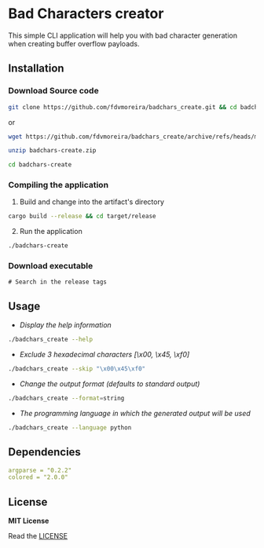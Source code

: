 # Bad Characters creator

This simple CLI application will help you with bad character generation when creating buffer overflow payloads.

## Installation

### Download Source code

```bash
git clone https://github.com/fdvmoreira/badchars_create.git && cd badchars_create
```

or

```bash
wget https://github.com/fdvmoreira/badchars_create/archive/refs/heads/main.zip -O badchars-create.zip
```

```bash
unzip badchars-create.zip
```

```bash
cd badchars-create
```

### Compiling the application
1. Build and change into the artifact's directory
```bash
cargo build --release && cd target/release
```
2. Run the application
```bash
./badchars-create
```

### Download executable

```
# Search in the release tags
```

## Usage

- _Display the help information_
```bash
./badchars_create --help
```
- _Exclude 3 hexadecimal characters [\x00, \x45, \xf0]_

```bash
./badchars_create --skip "\x00\x45\xf0"
```

- _Change the output format (defaults to standard output)_
```bash
./badchars_create --format=string
```

- _The programming language in which the generated output will be used_
```bash
./badchars_create --language python

```

## Dependencies

```yaml
argparse = "0.2.2"
colored = "2.0.0"
```

## License

**MIT License**

Read the [LICENSE](LICENSE)

